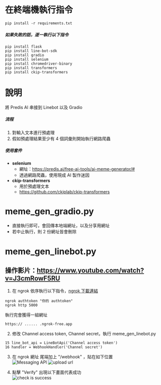 # 在終端機執行指令  
```
pip install -r requirements.txt
```
##### 如果失敗的話，逐一執行以下指令
```
pip install flask
pip install line-bot-sdk
pip install gradio
pip install selenium
pip install chromedriver-binary
pip install transformers
pip install ckip-transformers
```

# 說明
將 Predis AI 串接到 Linebot 以及 Gradio  

##### 流程  
1. 對輸入文本進行預處理  
2. 假如預處理結果至少有 4 個詞彙則開始執行網路爬蟲  

##### 使用套件  
- **selenium**
  - 網址：https://predis.ai/free-ai-tools/ai-meme-generator/#  
  - 透過網路爬蟲，使用現成 AI 製作迷因  
- **ckip-transformers**
  - 用於預處理文本
  - https://github.com/ckiplab/ckip-transformers

# meme_gen_gradio.py  
- 直接執行即可，會回傳本地端網址，以及分享用網址  
- 若中止執行，則 2 份網址皆會刪除  

# meme_gen_linebot.py  
## 操作影片：https://www.youtube.com/watch?v=J3cmRowF5RU

1. 在 ngrok 依序執行以下指令，[ngrok 下載連結](https://ngrok.com/download)  
  ```
  ngrok authtoken "你的 authtoken"
  ngrok http 5000
  ```
  執行完會獲得一組網址  
  ```
  https:// ...... .ngrok-free.app
  ```

2. 修改 Channel access token, Channel secret，執行 meme_gen_linebot.py

  ```
  15 line_bot_api = LineBotApi('Channel access token')
  16 handler = WebhookHandler('Channel secret')
  ```

3. 在 ngrok 網址 尾端加上 "/webhook" ，貼在如下位置  
![Messaging API](https://github.com/raamiiChu/Meme_Generator/assets/87169493/6f69ac71-038b-4a24-8b11-51c88aa38866)
![upload url](https://github.com/raamiiChu/Meme_Generator/assets/87169493/e654d04d-7792-4633-ae84-be460cde03b1)

4. 點擊 "Verify" 出現以下畫面代表成功  
![check is success](https://github.com/raamiiChu/Meme_Generator/assets/87169493/60739db3-d2a0-496b-995b-20b03e9b1865)
